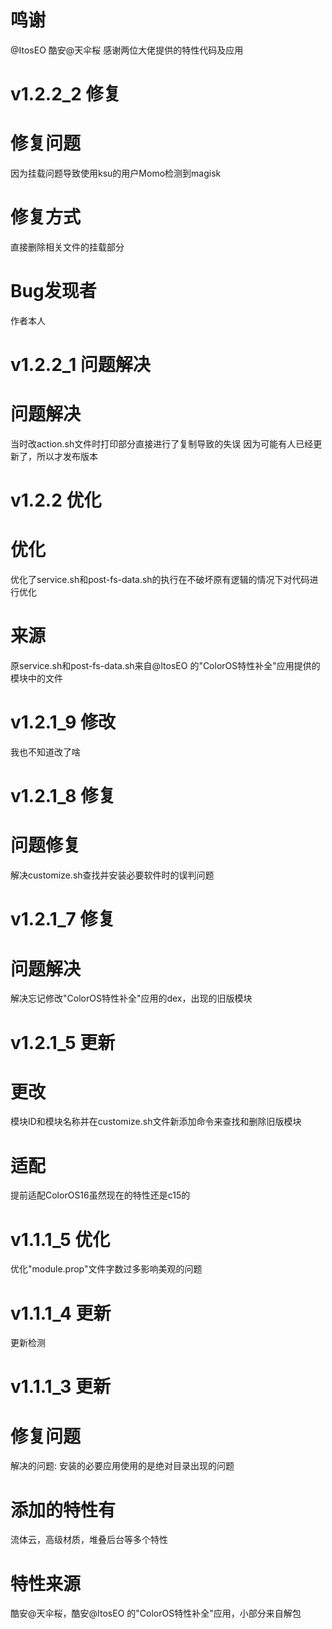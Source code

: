 # 鸣谢
@ItosEO
酷安@天伞桜
感谢两位大佬提供的特性代码及应用

# v1.2.2_2 修复
# 修复问题
因为挂载问题导致使用ksu的用户Momo检测到magisk
# 修复方式
直接删除相关文件的挂载部分

# Bug发现者
作者本人

# v1.2.2_1 问题解决
# 问题解决
当时改action.sh文件时打印部分直接进行了复制导致的失误
因为可能有人已经更新了，所以才发布版本

# v1.2.2 优化
# 优化
优化了service.sh和post-fs-data.sh的执行在不破坏原有逻辑的情况下对代码进行优化

# 来源
原service.sh和post-fs-data.sh来自@ItosEO 的"ColorOS特性补全"应用提供的模块中的文件
# v1.2.1_9 修改
我也不知道改了啥
# v1.2.1_8 修复
# 问题修复
解决customize.sh查找并安装必要软件时的误判问题

# v1.2.1_7 修复
# 问题解决
解决忘记修改"ColorOS特性补全"应用的dex，出现的旧版模块

# v1.2.1_5 更新
# 更改
模块ID和模块名称并在customize.sh文件新添加命令来查找和删除旧版模块
# 适配
提前适配ColorOS16虽然现在的特性还是c15的

# v1.1.1_5 优化
优化"module.prop"文件字数过多影响美观的问题

# v1.1.1_4 更新
更新检测

# v1.1.1_3 更新

# 修复问题
解决的问题: 安装的必要应用使用的是绝对目录出现的问题
# 添加的特性有
流体云，高级材质，堆叠后台等多个特性
# 特性来源
酷安@天伞桜，酷安@ItosEO 的"ColorOS特性补全"应用，小部分来自解包
